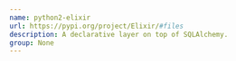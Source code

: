 ```yaml
---
name: python2-elixir
url: https://pypi.org/project/Elixir/#files
description: A declarative layer on top of SQLAlchemy.
group: None
---
```

